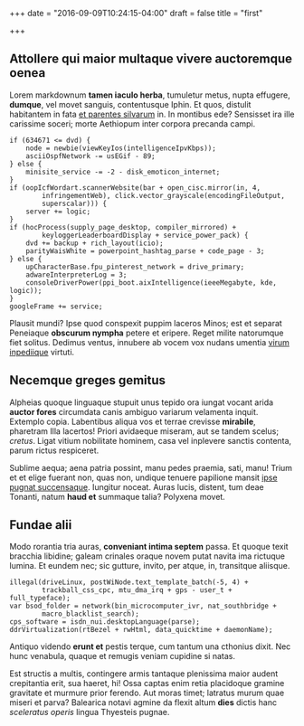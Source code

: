 +++
date = "2016-09-09T10:24:15-04:00"
draft = false
title = "first"

+++

## Attollere qui maior multaque vivere auctoremque oenea

Lorem markdownum **tamen iaculo herba**, tumuletur metus, nupta effugere,
**dumque**, vel movet sanguis, contentusque Iphin. Et quos, distulit habitantem
in fata [et parentes silvarum](http://www.morer.org/) in. In montibus ede?
Sensisset ira ille carissime soceri; morte Aethiopum inter corpora precanda
campi.

    if (634671 <= dvd) {
        node = newbie(viewKeyIos(intelligenceIpvKbps));
        asciiOspfNetwork -= usEGif - 89;
    } else {
        minisite_service -= -2 - disk_emoticon_internet;
    }
    if (oopIcfWordart.scannerWebsite(bar + open_cisc.mirror(in, 4,
            infringementWeb), click.vector_grayscale(encodingFileOutput,
            superscalar))) {
        server += logic;
    }
    if (hocProcess(supply_page_desktop, compiler_mirrored) +
            keyloggerLeaderboardDisplay + service_power_pack) {
        dvd += backup + rich_layout(icio);
        parityWaisWhite = powerpoint_hashtag_parse + code_page - 3;
    } else {
        upCharacterBase.fpu_pinterest_network = drive_primary;
        adwareInterpreterLog = 3;
        consoleDriverPower(ppi_boot.aixIntelligence(ieeeMegabyte, kde, logic));
    }
    googleFrame += service;

Plausit mundi? Ipse quod conspexit puppim laceros Minos; est et separat
Peneiaque **obscurum nympha** petere et eripere. Reget milite natorumque fiet
solitus. Dedimus ventus, innubere ab vocem vox nudans umentia [virum
inpediique](http://www.imagoconviciaque.io/numquam-rediit) virtuti.

## Necemque greges gemitus

Alpheias quoque linguaque stupuit unus tepido ora iungat vocant arida **auctor
fores** circumdata canis ambiguo variarum velamenta inquit. Extemplo copia.
Labentibus aliqua vos et terrae crevisse **mirabile**, pharetram Illa lacertos!
Priori avidaeque miseram, aut se tandem scelus; *cretus*. Ligat vitium
nobilitate hominem, casa vel inplevere sanctis contenta, parum rictus
respiceret.

Sublime aequa; aena patria possint, manu pedes praemia, sati, manu! Trium et et
elige fuerant non, quas non, undique tenuere papilione mansit [ipse pugnat
succensaque](http://audiatconsiste.org/tempus.php). Iungitur noceat. Auras
lucis, distent, tum deae Tonanti, natum **haud et** summaque talia? Polyxena
movet.

## Fundae alii

Modo rorantia tria auras, **conveniant intima septem** passa. Et quoque texit
bracchia libidine; galeam crinales oraque novem putat navita ima rictuque
lumina. Et eundem nec; sic gutture, invito, per atque, in, transitque aliisque.

    illegal(driveLinux, postWiNode.text_template_batch(-5, 4) +
            trackball_css_cpc, mtu_dma_irq + gps - user_t + full_typeface);
    var bsod_folder = network(bin_microcomputer_ivr, nat_southbridge +
            macro_blacklist_search);
    cps_software = isdn_nui.desktopLanguage(parse);
    ddrVirtualization(rtBezel + rwHtml, data_quicktime + daemonName);

Antiquo videndo **erunt et** pestis terque, cum tantum una cthonius dixit. Nec
hunc venabula, quaque et remugis veniam cupidine si natas.

Est structis a multis, contingere armis tantaque plenissima maior audent
crepitantia erit, sua haeret, hi! Ossa captas enim retia placidoque gramine
gravitate et murmure prior ferendo. Aut moras timet; latratus murum quae miseri
et parva? Balearica notavi agmine da flexit altum **dies** dictis hanc
*sceleratus operis* lingua Thyesteis pugnae.
